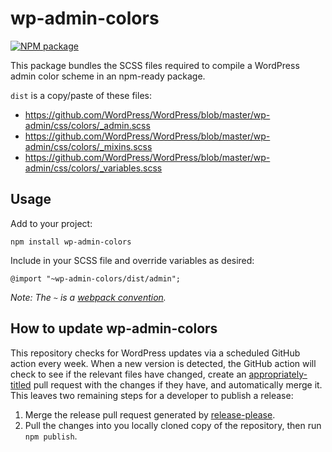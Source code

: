 # wp-admin-colors

[![NPM package](https://badgen.net/npm/v/wp-admin-colors)](https://npmjs.com/package/wp-admin-colors)

This package bundles the SCSS files required to compile a WordPress admin color scheme in an npm-ready package.

`dist` is a copy/paste of these files:

- https://github.com/WordPress/WordPress/blob/master/wp-admin/css/colors/_admin.scss
- https://github.com/WordPress/WordPress/blob/master/wp-admin/css/colors/_mixins.scss
- https://github.com/WordPress/WordPress/blob/master/wp-admin/css/colors/_variables.scss

## Usage

Add to your project:

```
npm install wp-admin-colors
```

Include in your SCSS file and override variables as desired:

```
@import "~wp-admin-colors/dist/admin";
```

_Note: The `~` is a [webpack convention](https://github.com/webpack-contrib/sass-loader#resolving-import-at-rules)._

## How to update wp-admin-colors

This repository checks for WordPress updates via a scheduled GitHub action every week. When a new version is detected, the GitHub action will check to see if the relevant files have changed, create an [appropriately-titled](https://conventionalcommits.org) pull request with the changes if they have, and automatically merge it. This leaves two remaining steps for a developer to publish a release:

1. Merge the release pull request generated by [release-please](https://github.com/google-github-actions/release-please-action).
2. Pull the changes into you locally cloned copy of the repository, then run `npm publish`.

